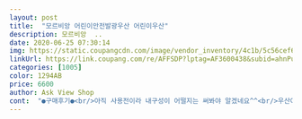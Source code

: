 ```yaml
---
layout: post 
title:  "모르비앙 어린이안전발광우산 어린이우산" 
description: 모르비앙  ..
date: 2020-06-25 07:30:14 
img: https://static.coupangcdn.com/image/vendor_inventory/4c1b/5c56cef6a92a24b7bb9a689ef186921cfeb8251acb381ae2800d2b612c33.jpg 
linkUrl: https://link.coupang.com/re/AFFSDP?lptag=AF3600438&subid=ahnPublicAsk&pageKey=198916260&itemId=575528508&vendorItemId=4621886109&traceid=V0-113-addac5cc37042bb0 
categories: [1005] 
color: 1294AB 
price: 6600 
author: Ask View Shop 
cont:  "●구매후기●<br/>아직 사용전이라 내구성이 어떨지는 써봐야 알겠네요^^<br/>우산이 생각보다 튼튼하네요.<br/> 후기가 좋아 믿고 구매했어요.<br/><br/>초등학생이 사용하기 사이즈 적당해요<br/>초등학생이라서 새로 우산을 구입했는데 투명창이라 안전한것 같고 무게도 적당하고 색상도 예쁜 노랑색이라 아주 만족합니다.<br/> 아이가 써보더니 좋다고하고 자동우산이 펴질때 부드럽게 펴지고 크기도 책가방이 덮이는 정도라 등하교시에도 좋을듯 합니다.<br/> 안전발광은 아직 확인을 못해봤지만 좋을거라 생각됩니다.<br/> 좋은 제품 판매해주셔서 감사하고 번창하세요^^<br/>투명창이라 시야확보잘되고 발광?되어 안전에도 신경썼네요 제품도 괜찮습니다<br/>하자없이 잘 왔어요.<br/> 두개살껄 수고하세용<br/>아직 사용전이라 내구성이 어떨지는 써봐야 알겠네요^^<br/>우산이 생각보다 튼튼하네요.<br/> 후기가 좋아 믿고 구매했어요.<br/><br/>초등학생이 사용하기 사이즈 적당해요<br/>초등학생이라서 새로 우산을 구입했는데 투명창이라 안전한것 같고 무게도 적당하고 색상도 예쁜 노랑색이라 아주 만족합니다.<br/> 아이가 써보더니 좋다고하고 자동우산이 펴질때 부드럽게 펴지고 크기도 책가방이 덮이는 정도라 등하교시에도 좋을듯 합니다.<br/> 안전발광은 아직 확인을 못해봤지만 좋을거라 생각됩니다.<br/> 좋은 제품 판매해주셔서 감사하고 번창하세요^^<br/>투명창이라 시야확보잘되고 발광?되어 안전에도 신경썼네요 제품도 괜찮습니다<br/>하자없이 잘 왔어요.<br/> 두개살껄 수고하세용<br/>" 
---
```

